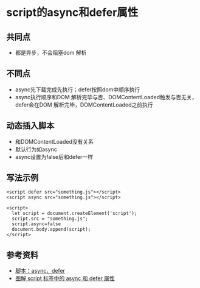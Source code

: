 # script的async和defer属性
## 共同点
- 都是异步，不会阻塞dom 解析

## 不同点
- async先下载完成先执行；defer按照dom中顺序执行
- async执行顺序和DOM 解析完毕与否、DOMContentLoaded触发与否无关，defer会在DOM 解析完毕，DOMContentLoaded之前执行

## 动态插入脚本
- 和DOMContentLoaded没有关系
- 默认行为如async
- async设置为false后和defer一样

## 写法示例
```
<script defer src="something.js"></script>
<script async src="something.js"></script>

<script>
  let script = document.createElement('script');
  script.src = "something.js";
  script.async=false
  document.body.append(script);
</script>
```

## 参考资料

- [脚本：async，defer](https://zh.javascript.info/script-async-defer)
- [图解 script 标签中的 async 和 defer 属性](https://juejin.cn/post/6894629999215640583)
